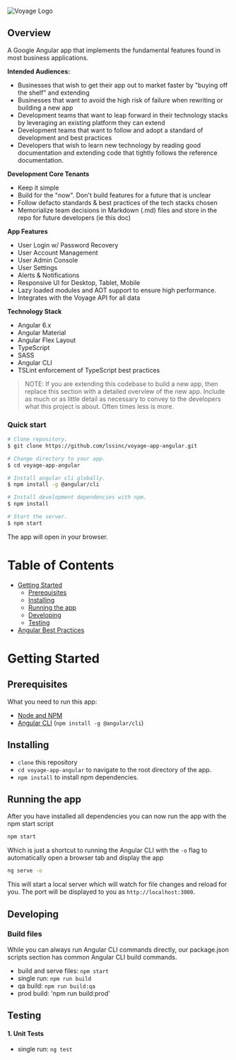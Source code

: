 ![Voyage Logo](https://github.com/lssinc/voyage-app-angular1/blob/master/readme_docs/voyage-logo-horiz-color.png)

## Overview
A Google Angular app that implements the fundamental features found in most business applications.

__Intended Audiences:__
* Businesses that wish to get their app out to market faster by "buying off the shelf" and extending
* Businesses that want to avoid the high risk of failure when rewriting or building a new app
* Development teams that want to leap forward in their technology stacks by leveraging an existing platform they can extend
* Development teams that want to follow and adopt a standard of development and best practices
* Developers that wish to learn new technology by reading good documentation and extending code that tightly follows the reference documentation. 

__Development Core Tenants__
* Keep it simple
* Build for the "now". Don't build features for a future that is unclear
* Follow defacto standards & best practices of the tech stacks chosen
* Memorialize team decisions in Markdown (.md) files and store in the repo for future developers (ie this doc)

__App Features__
* User Login w/ Password Recovery
* User Account Management
* User Admin Console
* User Settings
* Alerts & Notifications
* Responsive UI for Desktop, Tablet, Mobile
* Lazy loaded modules and AOT support to ensure high performance.
* Integrates with the Voyage API for all data

__Technology Stack__
* Angular 6.x
* Angular Material
* Angular Flex Layout
* TypeScript
* SASS 
* Angular CLI
* TSLint enforcement of TypeScript best practices


> NOTE: If you are extending this codebase to build a new app, then replace this section with a detailed overview of the new app. Include as much or as little detail as necessary to convey to the developers what this project is about. Often times less is more. 


### Quick start

```bash
# Clone repository.
$ git clone https://github.com/lssinc/voyage-app-angular.git

# Change directory to your app.
$ cd voyage-app-angular

# Install angular cli globally.
$ npm install -g @angular/cli

# Install development dependencies with npm.
$ npm install

# Start the server.
$ npm start
```

The app will open in your browser.

# Table of Contents

* [Getting Started](#getting-started)
    * [Prerequisites](#prerequisites)
    * [Installing](#installing)
    * [Running the app](#running-the-app)
    * [Developing](#developing)
    * [Testing](#testing)
* [Angular Best Practices](https://angular.io/guide/styleguide)

# Getting Started

## Prerequisites

What you need to run this app:
* [Node and NPM](https://nodejs.org)
* [Angular CLI](https://cli.angular.io/) (`npm install -g @angular/cli`)

## Installing

* `clone` this repository
* `cd voyage-app-angular` to navigate to the root directory of the app.
* `npm install` to install npm dependencies.

## Running the app

After you have installed all dependencies you can now run the app with the npm start script
```bash
npm start
```
Which is just a shortcut to running the Angular CLI with the `-o` flag to automatically open a browser tab and display the app
```bash
ng serve -o
```

This will start a local server which will watch for file changes and reload for you. The port will be displayed to you as `http://localhost:3000`.

## Developing

### Build files

While you can always run Angular CLI commands directly, our package.json scripts section has common Angular CLI build commands. 

* build and serve files: `npm start`
* single run: `npm run build`
* qa build: `npm run build:qa`
* prod build: 'npm run build:prod'


## Testing

#### 1. Unit Tests

* single run: `ng test`
